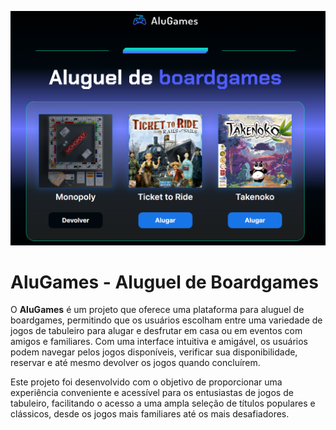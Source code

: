 ![Imagen do projeto](img_readme/projeto.png)

# AluGames - Aluguel de Boardgames

O **AluGames** é um projeto que oferece uma plataforma para aluguel de boardgames, permitindo que os usuários escolham entre uma variedade de jogos de tabuleiro para alugar e desfrutar em casa ou em eventos com amigos e familiares. Com uma interface intuitiva e amigável, os usuários podem navegar pelos jogos disponíveis, verificar sua disponibilidade, reservar e até mesmo devolver os jogos quando concluírem.

Este projeto foi desenvolvido com o objetivo de proporcionar uma experiência conveniente e acessível para os entusiastas de jogos de tabuleiro, facilitando o acesso a uma ampla seleção de títulos populares e clássicos, desde os jogos mais familiares até os mais desafiadores.
